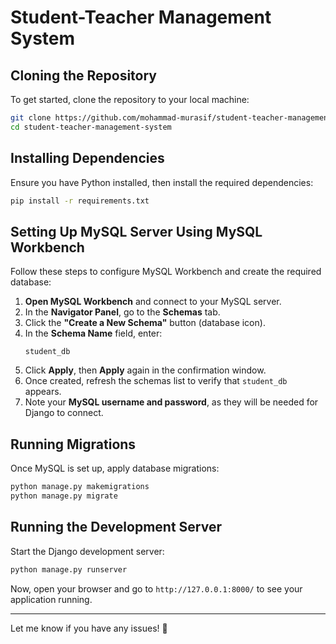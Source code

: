 # Student-Teacher Management System  

## Cloning the Repository  
To get started, clone the repository to your local machine:  
```bash
git clone https://github.com/mohammad-murasif/student-teacher-management-system.git
cd student-teacher-management-system
```

## Installing Dependencies  
Ensure you have Python installed, then install the required dependencies:  
```bash
pip install -r requirements.txt
```

## Setting Up MySQL Server Using MySQL Workbench  
Follow these steps to configure MySQL Workbench and create the required database:  

1. **Open MySQL Workbench** and connect to your MySQL server.  
2. In the **Navigator Panel**, go to the **Schemas** tab.  
3. Click the **"Create a New Schema"** button (database icon).  
4. In the **Schema Name** field, enter:  
   ```
   student_db
   ```
5. Click **Apply**, then **Apply** again in the confirmation window.  
6. Once created, refresh the schemas list to verify that `student_db` appears.  
7. Note your **MySQL username and password**, as they will be needed for Django to connect.  

## Running Migrations  
Once MySQL is set up, apply database migrations:  
```bash
python manage.py makemigrations
python manage.py migrate
```

## Running the Development Server  
Start the Django development server:  
```bash
python manage.py runserver
```
Now, open your browser and go to `http://127.0.0.1:8000/` to see your application running.  

---

Let me know if you have any issues! 🚀  

